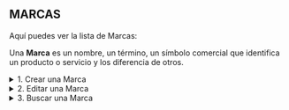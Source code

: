 ## **MARCAS**

Aquí puedes ver la lista de Marcas:  

Una **Marca** es un nombre, un término, un símbolo comercial que identifica un producto o servicio y los diferencia de otros.  

<details><summary class="text-primary">1. Crear una Marca</summary>
        <p>1.1 En la esquina inferior derecha, haz clic en el <b>Boton + Rojo</b></p>
        <p>1.2 Digita el <b>Nombre</b> de la Marca.</p>
        <p>1.3 Para finalizar haz clic en <b>Guardar</b></p>
</details>

<details><summary class="text-primary">2. Editar una Marca</summary>
        <p>2.1 Haz clic derecho sobre la Marca y selecciona la opción <b>Editar</b>.</p>
        <p>2.2 Edita en Nombre de la Marca.</p>
        <p>2.3 Para Finalizar haz clic en el boton <b>Guardar</b>.</p>
</details>

<details><summary class="text-primary">3. Buscar una Marca</summary>
        <p>3.1 Haz clic en el icono <b>Buscar</b> (Accesos Directos).</p>
        <p>3.2 Digita el Nombre por el que deseas filtrar las Marcas.</p>
        <p>3.3 Visualiza la información en la lista General de Marcas</b>.</p>
</details>
